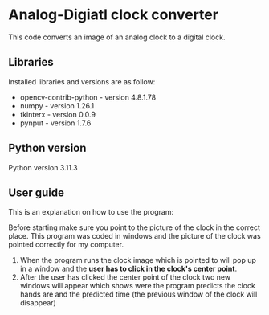 # Analog-Digiatl clock converter
This code converts an image of an analog clock to a digital clock.


## Libraries
Installed libraries and versions are as follow:
* opencv-contrib-python - version 4.8.1.78
* numpy - version 1.26.1
* tkinterx - version 0.0.9
* pynput - version 1.7.6

## Python version
Python version 3.11.3

## User guide
This is an explanation on how to use the program:

Before starting make sure you point to the picture of the clock in the correct place. This program was coded in windows and the picture of the clock was pointed correctly for my computer.

1. When the program runs the clock image which is pointed to will pop up in a window and the **user has to click in the clock's center point**.
2. After the user has clicked the center point of the clock two new windows will appear which shows were the program predicts the clock hands are and the predicted time (the previous window of the clock will disappear)

